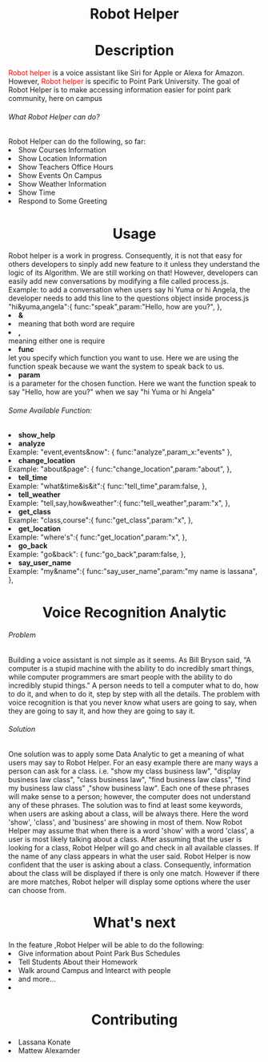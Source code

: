 <center><h1>Robot Helper</h1> </center>

<center><h1>Description</h1> </center> 
<p><span style='color:red' >Robot helper</span> is a voice assistant like Siri for Apple or Alexa for Amazon. However, <span style='color:red' >Robot helper</span> is specific to Point Park University. The goal of Robot Helper is to make accessing information easier for point park community, here on campus</p>
<h6>What Robot Helper can do?</h6>
Robot Helper can do the following, so far:
<li>Show Courses Information </li>
<li>Show Location Information </li>
<li>Show Teachers Office Hours </li>
<li>Show Events On Campus </li>
<li>Show Weather Information </li>
<li>Show Time </li>
<li>Respond to Some Greeting </li>

<center><h1>Usage</h1> </center> 
Robot helper is a work in progress. Consequently, it is not that easy for others developers to sinply add new feature to it unless they understand the logic of its Algorithm. We are still working on that!
However, developers can easily add new conversations by modifying a file called process.js.
Example: to add a conversation when users say hi Yuma or hi Angela, the developer needs to add this line to the questions object inside process.js
"hi&yuma,angela":{
   func:"speak",param:"Hello, how are you?",
},
<li><b>&</b><li> meaning that both word are require
<li><b>,</b></li> meaning either one is require
<li><b>func</b></li> let you specify which function you want to use. Here we are using the function speak because we want the system to speak back to us.
<li><b>param</b></li> is a parameter for the chosen function. Here we want the function speak to say "Hello, how are you?" when we say "hi Yuma or hi Angela" 
<h6>Some Available Function:</h6>
<li><b>show_help</b></li>
<li><b>analyze</b></li>
Example: "event,events&now": {
            func:"analyze",param_x:"events"
          },
          
<li><b>change_location</b></li>
 Example:   "about&page": {
            func:"change_location",param:"about",
        },

<li><b>tell_time</b></li>
  Example:     "what&time&is&it":{
                func:"tell_time",param:false,
              },
<li><b>tell_weather</b></li>
  Example: "tell,say,how&weather":{
                  func:"tell_weather",param:"x",
            },
<li><b>get_class</b></li>
Example: "class,course":{
                func:"get_class",param:"x",
           },
<li><b>get_location</b></li>
Example:    "where's":{
                func:"get_location",param:"x",
            },
<li><b>go_back</b></li>
Example: "go&back": {
            func:"go_back",param:false,
          },
<li><b>say_user_name</b></li>
Example:  "my&name":{
            func:"say_user_name",param:"my name is lassana",
           },
<center><h1>Voice Recognition Analytic </h1> </center> 
<h6>Problem</h6>
Building a voice assistant is not simple as it seems. As Bill Bryson said, “A computer is a stupid machine with the ability to do incredibly smart things, while computer programmers are smart people with the ability to do incredibly stupid things.”
A person needs to tell a computer what to do, how to do it, and when to do it, step by step with all the details.
The problem with voice recognition is that you never know what users are going to say, when they are going to say it, and how they are going to say it.
<h6>Solution</h6>
One solution was to apply some Data Analytic to get a meaning of what users may say to Robot Helper.
For an easy example there are many ways a person can ask for a class. i.e. "show my class business law", "display business law class", "class business law", "find business law class", "find my business law class" ,"show business law". Each one of these phrases will make sense to a person; however, the computer does not understand any of these phrases. The solution was to find at least some keywords, when users are asking about a class, will be always there. Here the word 'show', 'class', and 'business' are showing in most of them. Now Robot Helper may assume that when there is a word 'show' with a word 'class', a user is most likely talking about a class. After assuming that the user is looking for a class, Robot Helper will go and check in all available classes. If the name of any class appears in what the user said. Robot Helper is now confident that the user is asking about a class. Consequently, information about the class will be displayed if there is only one match. However if  there are more matches, Robot helper will display some options where the user can choose from. 

<center><h1>What's next </h1> </center> 
In the feature ,Robot Helper will be able to do the following:
<li>Give information about Point Park Bus Schedules</li>
<li>Tell Students About their Homework</li>
<li>Walk around Campus and Intearct with people</li>
<li>and more...<li>

<center><h1>Contributing</h1> </center> 
<li>Lassana Konate</li>
<li>Mattew Alexamder</li>
